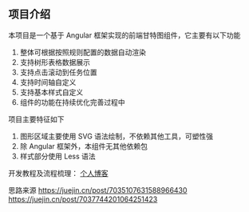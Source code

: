 ## 项目介绍

本项目是一个基于 Angular 框架实现的前端甘特图组件，它主要有以下功能
1. 整体可根据按照规则配置的数据自动渲染
2. 支持树形表格数据展示
3. 支持点击滚动到任务位置
4. 支持时间轴自定义
5. 支持基本样式自定义
6. 组件的功能在持续优化完善过程中

项目主要特征如下
1. 图形区域主要使用 SVG 语法绘制，不依赖其他工具，可塑性强
2. 除 Angular 框架外，本组件无其他依赖包
3. 样式部分使用 Less 语法

开发教程及流程梳理：
[个人博客](https://porkcanteen.github.io/2022/11/05/%E7%94%98%E7%89%B9%E5%9B%BE%E7%BB%84%E4%BB%B6%E5%BC%80%E5%8F%91%20part1/)

思路来源
https://juejin.cn/post/7035107631588966430
https://juejin.cn/post/7037744201064251423